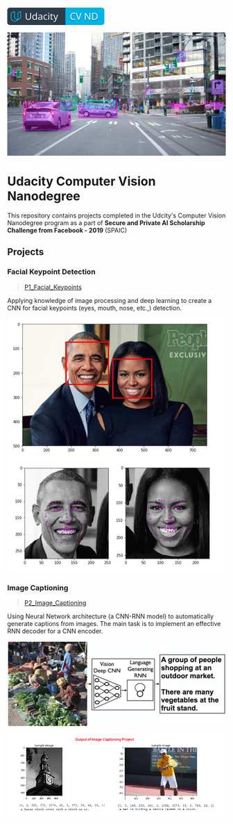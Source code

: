 [![Udacity Computer Vision Nanodegree](images/cvnd.svg)](https://www.udacity.com/course/computer-vision-nanodegree--nd891)

![Computer Vision image](images/Computer_Vision.jpg)

# Udacity Computer Vision Nanodegree
This repository contains projects completed in the Udcity's Computer Vision Nanodegree program as a part of **Secure and Private AI Scholarship Challenge from Facebook - 2019** (SPAIC)

## Projects

### Facial Keypoint Detection
>[P1_Facial_Keypoints](https://github.com/govind-savara/CVND/tree/master/P1_Facial_Keypoints)

Applying knowledge of image processing and deep learning to create a CNN for facial keypoints (eyes, mouth, nose, etc.,) detection.

![Facial Keypoints Detection](./P1_Facial_Keypoints/imgs/Face_and_Facial_keypoint_detection_result.jpg)

### Image Captioning
>[P2_Image_Captioning](https://github.com/govind-savara/CVND/tree/master/P2_Image_Captioning)

Using Neural Network architecture (a CNN-RNN model) to automatically generate captions from images. The main task is to implement an effective RNN decoder for a CNN encoder.

![Image Captioning Project](./P2_Image_Captioning/imgs/image-captioning.png)

![Images with captions](./P2_Image_Captioning/imgs/correct_image_captioning.png)

